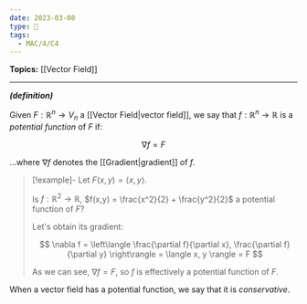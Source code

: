```yaml
---
date: 2023-03-08
type: 🧠
tags:
  - MAC/4/C4
---
```


**Topics:** [[Vector Field]]

---

_**(definition)**_

Given $F: \mathbb{R}^n \to V_n$ a [[Vector Field|vector field]], we say that $f : \mathbb{R}^n \to \mathbb{R}$ is a _potential function_ of $F$ if:

$$
\nabla f = F
$$

…where $\nabla f$ denotes the [[Gradient|gradient]] of $f$.

> [!example]-
> Let $F(x,y) = \langle x, y \rangle$.
>
> Is $f : \mathbb{R}^2 \to \mathbb{R}$, $f(x,y) = \frac{x^2}{2} + \frac{y^2}{2}$ a potential function of $F$?
>
> Let's obtain its gradient:
>
> $$
> \nabla f = \left\langle \frac{\partial f}{\partial x}, \frac{\partial f}{\partial y} \right\rangle = \langle x, y \rangle = F
> $$
>
> As we can see, $\nabla f = F$, so $f$ is effectively a potential function of $F$.
>

When a vector field has a potential function, we say that it is _conservative_.
